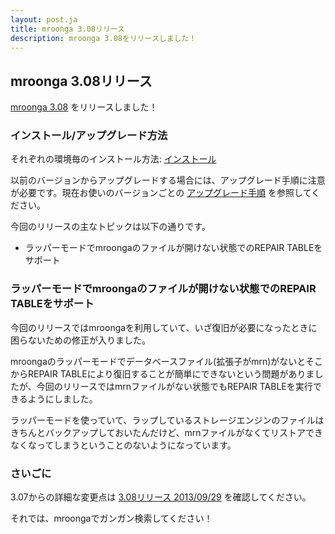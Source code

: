```yaml
---
layout: post.ja
title: mroonga 3.08リリース
description: mroonga 3.08をリリースしました！
---
```


mroonga 3.08リリース
--------------------

[mroonga 3.08](/ja/docs/news.html#release-3-07) をリリースしました！

### インストール/アップグレード方法

それぞれの環境毎のインストール方法:
[インストール](/ja/docs/install.html)

以前のバージョンからアップグレードする場合には、アップグレード手順に注意が必要です。現在お使いのバージョンごとの
[アップグレード手順](http://mroonga.org/ja/docs/install.html#upgrade-guide)
を参照してください。

今回のリリースの主なトピックは以下の通りです。

-   ラッパーモードでmroongaのファイルが開けない状態でのREPAIR
    TABLEをサポート

### ラッパーモードでmroongaのファイルが開けない状態でのREPAIR TABLEをサポート

今回のリリースではmroongaを利用していて、いざ復旧が必要になったときに困らないための修正が入りました。

mroongaのラッパーモードでデータベースファイル(拡張子がmrn)がないとそこからREPAIR
TABLEにより復旧することが簡単にできないという問題がありましたが、今回のリリースではmrnファイルがない状態でもREPAIR
TABLEを実行できるようにしました。

ラッパーモードを使っていて、ラップしているストレージエンジンのファイルはきちんとバックアップしておいたんだけど、mrnファイルがなくてリストアできなくなってしまうということのないようになっています。

### さいごに

3.07からの詳細な変更点は [3.08リリース
2013/09/29](/ja/docs/news.html#release-3-08) を確認してください。

それでは、mroongaでガンガン検索してください！
